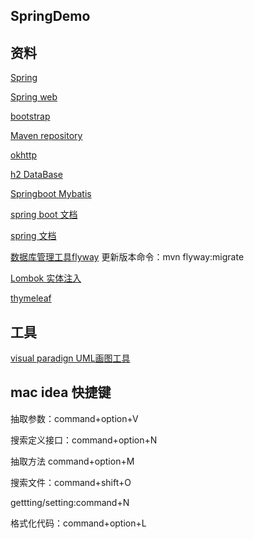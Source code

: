 ## SpringDemo
## 资料
[Spring](https://spring.io/guides)

[Spring web](https://spring.io/guides/gs/serving-web-content/)

[bootstrap](https://v3.bootcss.com/)

[Maven repository](https://mvnrepository.com/)

[okhttp](https://square.github.io/okhttp/https://square.github.io/okhttp/)

[h2 DataBase](https://www.h2database.com/html/qupickstart.html)

[Springboot Mybatis](https://mybatis.org/spring-boot-starter/mybatis-spring-boot-autoconfigure/)

[spring boot 文档](https://docs.spring.io/spring-boot/docs/2.2.6.RELEASE/reference/html/)

[spring 文档](https://docs.spring.io/spring/docs/5.0.3.RELEASE/spring-framework-reference/web.html#spring-web)

[数据库管理工具flyway](https://flywaydb.org/getstarted/)
更新版本命令：mvn flyway:migrate

[Lombok 实体注入](https://projectlombok.org/)

[thymeleaf](https://www.thymeleaf.org/)
## 工具

[visual paradign UML画图工具](https://www.visual-paradigm.com/cn/download/community.jsp?platform=macosx)

## mac idea 快捷键

抽取参数：command+option+V

搜索定义接口：command+option+N

抽取方法 command+option+M

搜索文件：command+shift+O

gettting/setting:command+N

格式化代码：command+option+L


